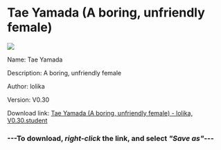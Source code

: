 # Tae Yamada (A boring, unfriendly female)

<img src = "https://raw.githubusercontent.com/Arbiter1223/Daigaku-Gurashi-Custom-Students/master/Students/Files/Tae%20Yamada%20(A%20boring%2C%20unfriendly%20female).png">

Name: Tae Yamada

Description: A boring, unfriendly female

Author: lolika

Version: V0.30

Download link: <a href="https://raw.githubusercontent.com/Arbiter1223/Daigaku-Gurashi-Custom-Students/master/Students/Files/Tae%20Yamada%20(A%20boring%2C%20unfriendly%20female)%20-%20lolika%2C%20V0.30.student">Tae Yamada (A boring, unfriendly female) - lolika, V0.30.student</a>

### ---**To download, _right-click_ the link, and select _"Save as"_**---
